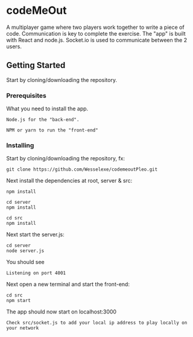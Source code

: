 # codeMeOut

A multiplayer game where two players work together to write a piece of code. Communication is key to complete the exercise.
The "app" is built with React and node.js. Socket.io is used to communicate between the 2 users.

## Getting Started

Start by cloning/downloading the repository.

### Prerequisites

What you need to install the app.

```
Node.js for the "back-end".

NPM or yarn to run the "front-end"
```

### Installing

Start by cloning/downloading the repository, fx:
```
git clone https://github.com/Wesselexe/codemeoutPleo.git
```

Next install the dependencies at root, server & src:
```
npm install

cd server
npm install

cd src
npm install
```

Next start the server.js:
```
cd server
node server.js
```

You should see
```
Listening on port 4001
```

Next open a new terminal and start the front-end:
```
cd src
npm start
```

The app should now start on localhost:3000

```
Check src/socket.js to add your local ip address to play locally on your network
```